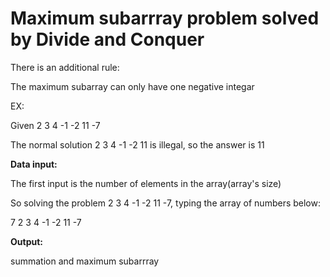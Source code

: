 
# Maximum subarrray problem solved by Divide and Conquer


There is an additional rule:

The maximum subarray can only have one negative integar

EX:

Given 2 3 4 -1 -2 11 -7

The normal solution 2 3 4 -1 -2 11 is illegal, so the answer is 11

<b>Data input:</b>

The first input is the number of elements in the array(array's size)

So solving the problem 2 3 4 -1 -2 11 -7, typing the array of numbers below:

7
2 3 4 -1 -2 11 -7

<b>Output:</b>

summation and maximum subarrray
